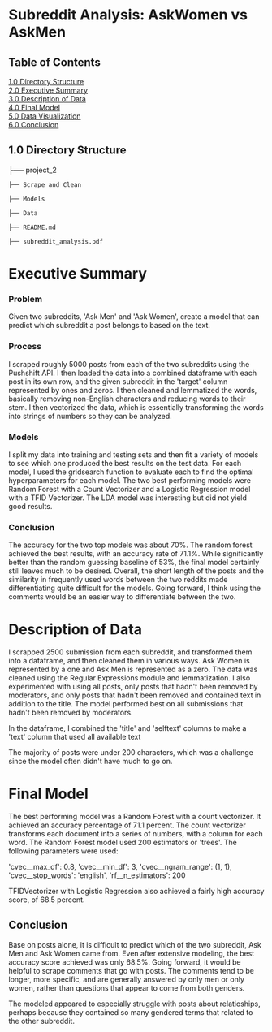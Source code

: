 # Subreddit Analysis: AskWomen vs AskMen

## Table of Contents
[1.0 Directory Structure](#1.0-Directory-Structure)<br>
[2.0 Executive Summary ](#2.0-Project-Outline-/-Problem-Statement)<br>
[3.0 Description of Data](#3.0-Description-of-Data)<br>
[4.0 Final Model](#4.0-Final-Model)<br>
[5.0 Data Visualization](#5.0-Data-Visualization)<br>
[6.0 Conclusion](#5.0-Conclusion)<br>


## 1.0 Directory Structure

├── project_2
    
    ├── Scrape and Clean
    
    ├── Models
    
    ├── Data
        
    ├── README.md
    
    ├── subreddit_analysis.pdf

# Executive Summary

### Problem
Given two subreddits, 'Ask Men' and 'Ask Women', create a model that can predict which subreddit a post belongs to based on the text. 

### Process
I scraped roughly 5000 posts from each of the two subreddits using the Pushshift API. I then loaded the data into a combined dataframe with each post in its own row, and the given subreddit in the 'target' column represented by ones and zeros. I then cleaned and lemmatized the words, basically removing non-English characters and reducing words to their stem. I then vectorized the data, which is essentially transforming the words into strings of numbers so they can be analyzed.

### Models
I split my data into training and testing sets and then fit a variety of models to see which one produced the best results on the test data. For each model, I used the gridsearch function to evaluate each to find the optimal hyperparameters for each model. The two best performing models were Random Forest with a Count Vectorizer and a Logistic Regression model with a TFID Vectorizer. The LDA model was interesting but did not yield good results.

### Conclusion
The accuracy for the two top models was about 70%. The random forest achieved the best results, with an accuracy rate of 71.1%. While significantly better than the random guessing baseline of 53%, the final model certainly still leaves much to be desired. Overall, the short length of the posts and the similarity in frequently used words between the two reddits made differentiating quite difficult for the models. Going forward, I think using the comments would be an easier way to differentiate between the two. 


# Description of Data

I scrapped 2500 submission from each subreddit, and transformed them into a dataframe, and then cleaned them in various ways. Ask Women is represented by a one and Ask Men is represented as a zero. The data was cleaned using the Regular Expressions module and lemmatization. I also experimented with using all posts, only posts that hadn't been removed by moderators, and only posts that hadn't been removed and contained text in addition to the title. The model performed best on all submissions that hadn't been removed by moderators.

In the dataframe, I combined the 'title' and 'selftext' columns to make a 'text' column that used all available text

The majority of posts were under 200 characters, which was a challenge since the model often didn't have much to go on.

# Final Model

The best performing model was a Random Forest with a count vectorizer. It achieved an accuracy percentage of 71.1 percent. The count vectorizer transforms each document into a series of numbers, with a column for each word. The Random Forest model used 200 estimators or 'trees'. The following parameters were used:

'cvec__max_df': 0.8, 'cvec__min_df': 3, 'cvec__ngram_range': (1, 1), 'cvec__stop_words': 'english', 'rf__n_estimators': 200

TFIDVectorizer with Logistic Regression also achieved a fairly high accuracy score, of 68.5 percent. 

## Conclusion

Base on posts alone, it is difficult to predict which of the two subreddit, Ask Men and Ask Women came from. Even after extensive modeling, the best accuracy score achieved was only 68.5%. Going forward, it would be helpful to scrape comments that go with posts. The comments tend to be longer, more specific, and are generally answered by only men or only women, rather than questions that appear to come from both genders.

The modeled appeared to especially struggle with posts about relatioships, perhaps because they contained so many gendered terms that related to the other subreddit. 
